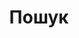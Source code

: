 ---
title: "Пошук"
# slug: "search"
layout: "search"
outputs:
    - html
    - json
menu:
    main:
        weight: -60
        params: 
            icon: search
---